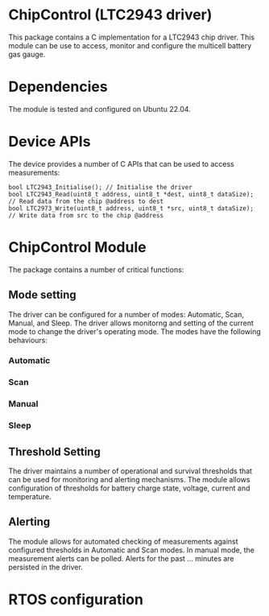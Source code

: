 # ChipControl (LTC2943 driver)
This package contains a C implementation for a LTC2943 chip driver. This module can be use to access, monitor and configure the multicell battery gas gauge. 

# Dependencies
The module is tested and configured on Ubuntu 22.04.  

# Device APIs
The device provides a number of C APIs that can be used to access measurements:
```
bool LTC2943_Initialise(); // Initialise the driver
bool LTC2943_Read(uint8_t address, uint8_t *dest, uint8_t dataSize);  // Read data from the chip @address to dest
bool LTC2973_Write(uint8_t address, uint8_t *src, uint8_t dataSize);   // Write data from src to the chip @address
```

# ChipControl Module
The package contains a number of critical functions:

## Mode setting
The driver can be configured for a number of modes: Automatic, Scan, Manual, and Sleep. The driver allows monitorng and setting of the current mode to change the driver's operating mode. The modes have the following behaviours:
 

### Automatic
### Scan 
### Manual 
### Sleep 

## Threshold Setting
The driver maintains a number of operational and survival thresholds that can be used for monitoring and alerting mechanisms. The module allows configuration of thresholds for battery charge state, voltage, current and temperature.

## Alerting
The module allows for automated checking of measurements against configured thresholds in Automatic and Scan modes. In manual mode, the measurement alerts can be polled. Alerts for the past ... minutes are persisted in the driver.

# RTOS configuration

